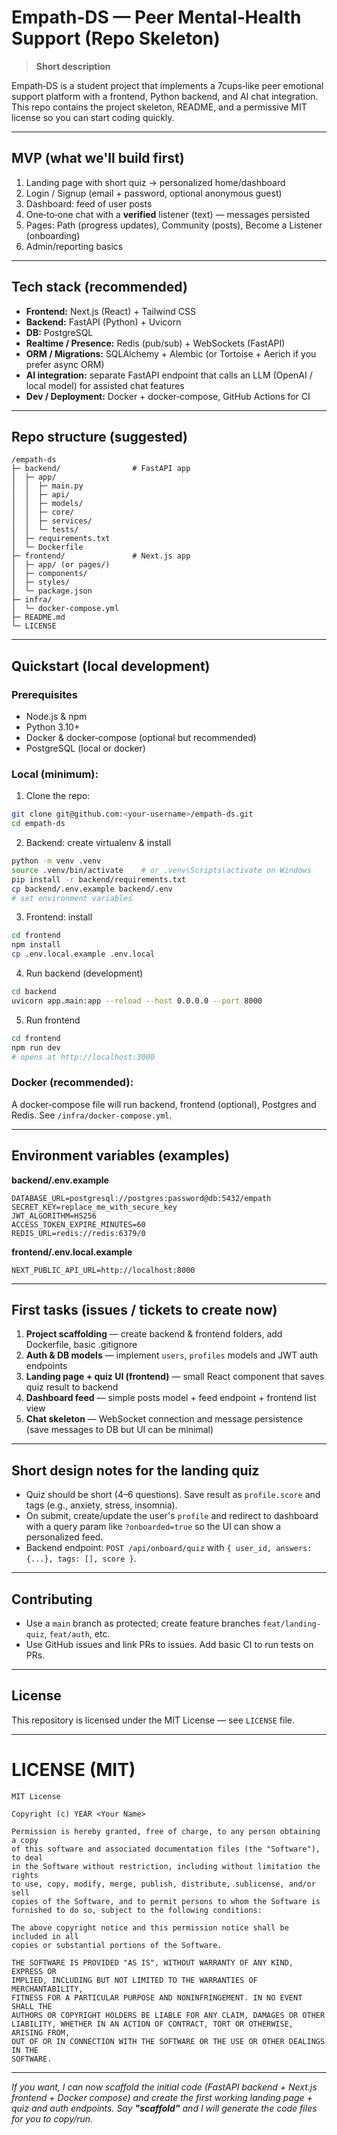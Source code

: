 # Empath‑DS — Peer Mental‑Health Support (Repo Skeleton)

> **Short description**

Empath‑DS is a student project that implements a 7cups‑like peer emotional support platform with a frontend, Python backend, and AI chat integration. This repo contains the project skeleton, README, and a permissive MIT license so you can start coding quickly.

---

## MVP (what we'll build first)

1. Landing page with short quiz → personalized home/dashboard
2. Login / Signup (email + password, optional anonymous guest)
3. Dashboard: feed of user posts
4. One‑to‑one chat with a **verified** listener (text) — messages persisted
5. Pages: Path (progress updates), Community (posts), Become a Listener (onboarding)
6. Admin/reporting basics

---

## Tech stack (recommended)

* **Frontend:** Next.js (React) + Tailwind CSS
* **Backend:** FastAPI (Python) + Uvicorn
* **DB:** PostgreSQL
* **Realtime / Presence:** Redis (pub/sub) + WebSockets (FastAPI)
* **ORM / Migrations:** SQLAlchemy + Alembic (or Tortoise + Aerich if you prefer async ORM)
* **AI integration:** separate FastAPI endpoint that calls an LLM (OpenAI / local model) for assisted chat features
* **Dev / Deployment:** Docker + docker‑compose, GitHub Actions for CI

---

## Repo structure (suggested)

```
/empath-ds
├─ backend/                # FastAPI app
│  ├─ app/
│  │  ├─ main.py
│  │  ├─ api/
│  │  ├─ models/
│  │  ├─ core/
│  │  ├─ services/
│  │  └─ tests/
│  ├─ requirements.txt
│  └─ Dockerfile
├─ frontend/               # Next.js app
│  ├─ app/ (or pages/)
│  ├─ components/
│  ├─ styles/
│  └─ package.json
├─ infra/
│  └─ docker-compose.yml
├─ README.md
└─ LICENSE
```

---

## Quickstart (local development)

### Prerequisites

* Node.js & npm
* Python 3.10+
* Docker & docker‑compose (optional but recommended)
* PostgreSQL (local or docker)

### Local (minimum):

1. Clone the repo:

```bash
git clone git@github.com:<your-username>/empath-ds.git
cd empath-ds
```

2. Backend: create virtualenv & install

```bash
python -m venv .venv
source .venv/bin/activate    # or .venv\Scripts\activate on Windows
pip install -r backend/requirements.txt
cp backend/.env.example backend/.env
# set environment variables
```

3. Frontend: install

```bash
cd frontend
npm install
cp .env.local.example .env.local
```

4. Run backend (development)

```bash
cd backend
uvicorn app.main:app --reload --host 0.0.0.0 --port 8000
```

5. Run frontend

```bash
cd frontend
npm run dev
# opens at http://localhost:3000
```

### Docker (recommended):

A docker‑compose file will run backend, frontend (optional), Postgres and Redis. See `/infra/docker-compose.yml`.

---

## Environment variables (examples)

**backend/.env.example**

```
DATABASE_URL=postgresql://postgres:password@db:5432/empath
SECRET_KEY=replace_me_with_secure_key
JWT_ALGORITHM=HS256
ACCESS_TOKEN_EXPIRE_MINUTES=60
REDIS_URL=redis://redis:6379/0
```

**frontend/.env.local.example**

```
NEXT_PUBLIC_API_URL=http://localhost:8000
```

---

## First tasks (issues / tickets to create now)

1. **Project scaffolding** — create backend & frontend folders, add Dockerfile, basic .gitignore
2. **Auth & DB models** — implement `users`, `profiles` models and JWT auth endpoints
3. **Landing page + quiz UI (frontend)** — small React component that saves quiz result to backend
4. **Dashboard feed** — simple posts model + feed endpoint + frontend list view
5. **Chat skeleton** — WebSocket connection and message persistence (save messages to DB but UI can be minimal)

---

## Short design notes for the landing quiz

* Quiz should be short (4–6 questions). Save result as `profile.score` and tags (e.g., anxiety, stress, insomnia).
* On submit, create/update the user's `profile` and redirect to dashboard with a query param like `?onboarded=true` so the UI can show a personalized feed.
* Backend endpoint: `POST /api/onboard/quiz` with `{ user_id, answers: {...}, tags: [], score }`.

---

## Contributing

* Use a `main` branch as protected; create feature branches `feat/landing-quiz`, `feat/auth`, etc.
* Use GitHub issues and link PRs to issues. Add basic CI to run tests on PRs.

---

## License

This repository is licensed under the MIT License — see `LICENSE` file.

---

# LICENSE (MIT)

```
MIT License

Copyright (c) YEAR <Your Name>

Permission is hereby granted, free of charge, to any person obtaining a copy
of this software and associated documentation files (the "Software"), to deal
in the Software without restriction, including without limitation the rights
to use, copy, modify, merge, publish, distribute, sublicense, and/or sell
copies of the Software, and to permit persons to whom the Software is
furnished to do so, subject to the following conditions:

The above copyright notice and this permission notice shall be included in all
copies or substantial portions of the Software.

THE SOFTWARE IS PROVIDED "AS IS", WITHOUT WARRANTY OF ANY KIND, EXPRESS OR
IMPLIED, INCLUDING BUT NOT LIMITED TO THE WARRANTIES OF MERCHANTABILITY,
FITNESS FOR A PARTICULAR PURPOSE AND NONINFRINGEMENT. IN NO EVENT SHALL THE
AUTHORS OR COPYRIGHT HOLDERS BE LIABLE FOR ANY CLAIM, DAMAGES OR OTHER
LIABILITY, WHETHER IN AN ACTION OF CONTRACT, TORT OR OTHERWISE, ARISING FROM,
OUT OF OR IN CONNECTION WITH THE SOFTWARE OR THE USE OR OTHER DEALINGS IN THE
SOFTWARE.
```

---

*If you want, I can now scaffold the initial code (FastAPI backend + Next.js frontend + Docker compose) and create the first working landing page + quiz and auth endpoints. Say **"scaffold"** and I will generate the code files for you to copy/run.*
